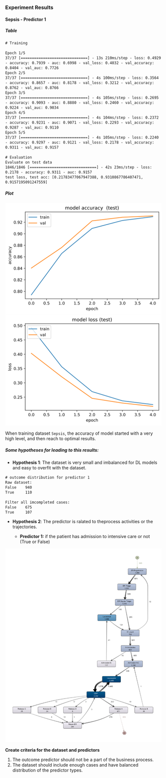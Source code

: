 ### Experiment Results

#### Sepsis - Predictor 1

##### Table

```
# Training

Epoch 1/5
37/37 [==============================] - 13s 210ms/step - loss: 0.4929 - accuracy: 0.7939 - auc: 0.6998 - val_loss: 0.4032 - val_accuracy: 0.8404 - val_auc: 0.7726
Epoch 2/5
37/37 [==============================] - 4s 100ms/step - loss: 0.3564 - accuracy: 0.8657 - auc: 0.8178 - val_loss: 0.3212 - val_accuracy: 0.8762 - val_auc: 0.8766
Epoch 3/5
37/37 [==============================] - 4s 105ms/step - loss: 0.2695 - accuracy: 0.9093 - auc: 0.8880 - val_loss: 0.2460 - val_accuracy: 0.9224 - val_auc: 0.9034
Epoch 4/5
37/37 [==============================] - 4s 104ms/step - loss: 0.2372 - accuracy: 0.9231 - auc: 0.9071 - val_loss: 0.2293 - val_accuracy: 0.9287 - val_auc: 0.9110
Epoch 5/5
37/37 [==============================] - 4s 105ms/step - loss: 0.2240 - accuracy: 0.9297 - auc: 0.9121 - val_loss: 0.2178 - val_accuracy: 0.9311 - val_auc: 0.9157

# Evaluation
Evaluate on test data
1846/1846 [==============================] - 42s 23ms/step - loss: 0.2178 - accuracy: 0.9311 - auc: 0.9157
test loss, test acc: [0.21783477067947388, 0.9310867786407471, 0.9157195091247559]
```

##### Plot

![](/img/exp/sepsis_p1_exp1_ac.svg)
![](/img/exp/sepsis_p1_exp1_loss.svg)

When training dataset `Sepsis`, the accuracy of model started with a very high level, and then reach to optimal results.

##### Some hypotheses for leading to this results:

- **Hypothesis 1**: The dataset is very small and imbalanced for DL models and easy to overfit with the dataset.

```
# outcome distribution for predictor 1
Raw dataset:
False    940
True     110

Filter all imcompleted cases:
False    675
True     107
```

- **Hypothesis 2**: The predictor is ralated to theprocess activities or the trajectories.

    - **Predictor 1:** if the patient has admission to intensive care or not (True or False)

![sepsis-map](/img/dataset/Sepsis.png)


**Create criteria for the dataset and predictors**

1. The outcome predictor should not be a part of the business process.
2. The dataset should include enough cases and have balanced distribution of the predictor types.


